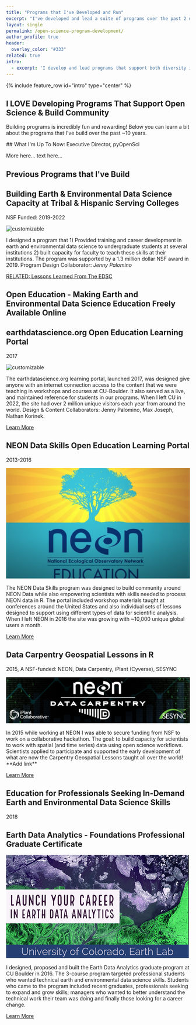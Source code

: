 ```yaml
---
title: "Programs that I've Developed and Run"
excerpt: "I've developed and lead a suite of programs over the past 2 decades and learned a lot from each one. Here I share some intel on lessons learned."
layout: single
permalink: /open-science-program-development/
author_profile: true
header:
  overlay_color: "#333"
related: true
intro:
  - excerpt: 'I develop and lead programs that support both diversity in STEM and open science through community building, outreach and education.'
---
```


<!-- TODO: I'd like for the intro to be wider and bugger font... 
more visually interesting 
TODO:
* I want all text left aligned. it's too hard to read otherwise
* find better images for each program
* The top intro is too small text and too narrow... make it more visually interesting...
* Do something with each section to make it a bit more visually interesting
* This is a lot of HTML. would a few little loops and a YAML file be easier to maintain??
* REmove dates from body since i added the launched icon!
* Make the launch text a bit lighter grey and smaller font size too
-->

{% include feature_row id="intro" type="center" %}


## I LOVE Developing Programs That Support Open Science & Build Community

Building programs is incredibly fun and rewarding! Below you can learn a bit 
about the programs that I've build over the past ~10 years. 

<div class="notice" markdown="1">
## What I'm Up To Now: Executive Director, pyOpenSci

More here... text here...


<!-- ADD BLOG -->

</div>

## Previous Programs that I've Build



<div class="feature__wrapper">
    <h2 class="archive__item-title">Building Earth & Environmental Data Science Capacity at Tribal & Hispanic Serving Colleges</h2>
            <p class="page__meta">
            <span class="page__meta-readtime">
            <i class="fas fa-rocket" aria-hidden="true"></i>
            NSF Funded: 2019-2022
            </span>
        </p>
    <div class="feature__item--left">
        <div class="archive__item">
            <div class="archive__item-teaser">
                <img src="/images/women-coding-unsplash.jpg" alt="customizable">
            </div>
            <div class="archive__item-body">
                <div class="archive__item-excerpt">
                    <p>I designed a program
                    that 1) Provided training and career development in earth and environmental
                    data science to undergraduate students at several institutions 2)
                    built capacity for faculty to teach these skills at their institutions.
                    The program was supported by a 1.3 million dollar NSF award in 2019. 
                    Program Design Collaborator: <i>Jenny Palomino</i>
                    </p>
                </div>
                <p><a href="" class="btn ">RELATED: Lessons Learned From The EDSC</a></p>
            </div>
        </div>
    </div>
</div>


<div class="feature__wrapper left-text">
    <h2>Open Education - Making Earth and Environmental
    Data Science Education Freely Available Online</h2>
    <div class="feature__item--right">
        <h2 class="archive__item-title">earthdatascience.org Open Education Learning Portal</h2>
        <p class="page__meta">
            <span class="page__meta-readtime">
            <i class="fas fa-rocket" aria-hidden="true"></i>
            2017
            </span>
        </p>
        <div class="archive__item">
            <div class="archive__item-teaser">
            <img src="/images/women-coding-unsplash.jpg" alt="customizable">
            </div>
            <div class="archive__item-body">
                <div class="archive__item-excerpt">
                <p>The earthdatascience.org learning portal, launched 2017, was designed give 
                anyone with an internet connection access to the content that we 
                were teaching in workshops and courses at CU-Boulder. It also 
                served as a live, and maintained reference for students in our 
                programs. When I left CU in 2022, the site had over 2 million 
                unique visitors each year from around the world. Design & Content
                Collaborators: Jenny Palomino, Max Joseph, Nathan Korinek.
                </p>
                </div>
                <p><a href="/" class="btn ">Learn More</a></p>
            </div>
      </div>
    </div>
    <div class="feature__item--right left-text">
        <h2 class="archive__item-title">NEON Data Skills Open Education Learning Portal</h2>
        <p class="page__meta">
            <span class="page__meta-readtime">
            <i class="fas fa-rocket" aria-hidden="true"></i>
            2013-2016
            </span>
        </p>
        <div class="archive__item">
            <div class="archive__item-teaser">
            <img src="/images/neon-data-skills-open-education.png" alt="customizable">
            </div>
            <div class="archive__item-body ">
                <div class="archive__item-excerpt">
                <p>The NEON Data Skills program was designed to build community 
                around NEON Data while also empowering scientists with skills
                needed to process NEON data in R. The portal included workshop
                materials taught at conferences around the United States and also 
                individual sets of lessons designed to support using different 
                types of data for scientific analysis. When I left NEON in 2016
                the site was growing with ~10,000 unique global users a month.
                </p>
                </div>
                <p><a href="/free-open-source-software-for-science-foss#pyopensci/" class="btn ">Learn More</a></p>
            </div>
      </div>
    </div>
    <div class="feature__item--right">
    <h2 class="archive__item-title">Data Carpentry Geospatial Lessons in R</h2>
        <p class="page__meta">
            <span class="page__meta-readtime">
            <i class="fas fa-rocket" aria-hidden="true"></i>
            2015, A NSF-funded: NEON, Data Carpentry, iPlant (Cyverse), SESYNC
            </span>
        </p>
        <div class="archive__item">
            <div class="archive__item-teaser">
            <img src="/images/NEON-carpentry-hackathon-2015.png" alt="customizable">
            </div>
            <div class="archive__item-body">
                <div class="archive__item-excerpt">
                    <p>In 2015 while working at NEON I was able to secure funding from
                    NSF to work on a collaborative hackathon. The goal: to build capacity 
                    for scientists to work with spatial (and time series) data using 
                    open science workflows. Scientists applied to participate and 
                    supported the early development of what are now the Carpentry
                    Geospatial Lessons taught all over the world! **Add link** 
                    </p>
                </div>
                <p><a href="/free-open-source-software-for-science-foss#pyopensci/" class="btn ">Learn More</a></p>
            </div>
      </div>
    </div>
</div>

<div class="feature__wrapper">
    <h2 class="archive__item-title">Education for Professionals Seeking 
    In-Demand Earth and Environmental Data Science Skills</h2>
    <p class="page__meta">
        <span class="page__meta-readtime">
        <i class="fas fa-rocket" aria-hidden="true"></i>
        2018
        </span>
    </p>
    <div class="feature__item--left">
        <h2 class="archive__item-title">Earth Data Analytics - Foundations Professional Graduate Certificate</h2>
        <div class="archive__item">
            <div class="archive__item-teaser">
                <img src="/images/earth-data-analytics-professional-certificate-banner.png" alt="customizable">
            </div>
            <!-- https://earthlab.colorado.edu/earth-data-analytics-professional-graduate-certificate-->
            <div class="archive__item-body">
                <div class="archive__item-excerpt">
                    <p>I designed, proposed and built the Earth Data Analytics 
                    graduate program at CU Boulder in 2016. The 3-course  
                    program <LINK TO COURSES> targeted professional students who wanted 
                    technical earth and environmental data science skills.
                    Students who 
                    came to the program included recent graduates, professionals seeking to 
                    expand and grow skills; managers who wanted to better understand the technical 
                    work their team was doing and finally those looking for a career change. 
                    </p>
                </div>
                <p><a href="/free-open-source-software-for-science-foss#pyopensci/" class="btn ">Learn More</a></p>
            </div>
        </div>
    </div>
</div>

<!-- POTENTIAL FUTURE TODO
Do i want to mention websites i've lead overhaul of
## NEON data portal Redesign????


### Earth Analytics Education Program, Earth Lab (CU Boulder)

<div class="notice" markdown="1">

<div class="feature__wrapper">
   {% for post in site.categories['earth-lab'] %}
    <div class="feature__item">
        <div class="archive__item">
            <div class="archive__item-body">
                <h3 class="archive__item-title">
                    <a href="{{ site.baseurl }}{{ post.url}}" rel="permalink">{{ post.title }}</a>
                </h3>
                <div class="archive__item-excerpt">
                <p>{{ post.excerpt | markdownify }}</p>
                </div>
            </div>
        </div>
   </div>
   {% endfor %}
</div>
</div>


### NEON Data Skills, (National Ecological Observatory Network (NEON)

<div class="notice" markdown="1">

<div class="feature__wrapper">
   {% for post in site.categories['neon-data-skills'] %}
    <div class="feature__item">
        <div class="archive__item">
            <div class="archive__item-body">
                <h3 class="archive__item-title">
                    <a href="{{ site.baseurl }}{{ post.url}}" rel="permalink">{{ post.title }}</a>
                </h3>
                <div class="archive__item-excerpt">
                <p>{{ post.excerpt | markdownify }}</p>
                </div>
            </div>
        </div>
   </div>
   {% endfor %}
</div>
</div>

-->
